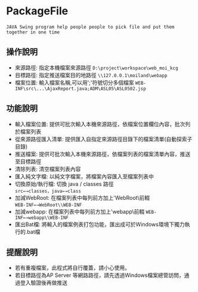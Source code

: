 # PackageFile

`JAVA Swing program help people people to pick file and put them together in one time`

## 操作說明
- 來源路徑: 指定本機檔案來源路徑
`D:\project\workspace\web_moi_kcg`
- 目標路徑: 指定推送檔案目的地路徑
`\\127.0.0.1\moiland\webapp`
- 檔案位置: 輸入檔案名稱,可以用';'符號切分多個檔案
`WEB-INF\src\...\AjaxReport.java;ADM\ASL05\ASL0502.jsp `

## 功能說明
- 輸入檔案位置: 提供可批次輸入本機來源路徑，依檔案位置欄位內容，批次列於檔案列表
- 從來源路徑匯入清單: 提供匯入自指定來源路徑目錄下的檔案清單(自動探索子目錄)
- 推送檔案: 提供可批次輸入本機來源路徑，依檔案列表的檔案清單內容，推送至目標路徑
- 清除列表: 清空檔案列表內容
- 匯入純文字檔: 以純文字檔案，將檔案內容匯入至檔案列表中
- 切換原始/執行檔: 切換 java / classes 路徑  
`src←→classes，java←→class`
- 加減WebRoot: 在檔案列表中每列前方加上'WebRoot\前輟  
`WEB-INF←→WebRoot\\WEB-INF`
- 加減webapp: 在檔案列表中每列前方加上'webapp\前輟
`WEB-INF←→webapp\\WEB-INF`
- 匯出Bat檔: 將輸入的檔案例表打包功能，匯出成可於Windows環境下獨力執行的.bat檔

## 提醒說明
- 若有重複檔案，此程式將自行覆蓋，請小心使用。
- 若目標路徑為AP Server 等網路路徑，請先透過Windows檔案總管訪問，通過登入驗證後再做推送
